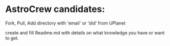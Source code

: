 # AstroCrew candidates:

Fork, Pull, Add directory with 'email' or 'did' from UPlanet

create and fill Readme.md with details on what knowledge you have or want to get.

